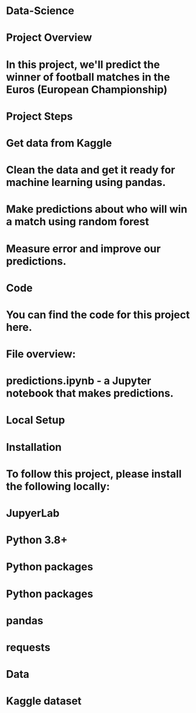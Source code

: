# Data-Science
# Project Overview
# In this project, we'll predict the winner of football matches in the Euros (European Championship)

# Project Steps

# Get data from Kaggle
# Clean the data and get it ready for machine learning using pandas.
# Make predictions about who will win a match using random forest
# Measure error and improve our predictions.
# Code
# You can find the code for this project here.

# File overview:

# predictions.ipynb - a Jupyter notebook that makes predictions.
# Local Setup
# Installation
# To follow this project, please install the following locally:

# JupyerLab
# Python 3.8+
# Python packages
# Python packages
# pandas
# requests

# Data
# Kaggle dataset

